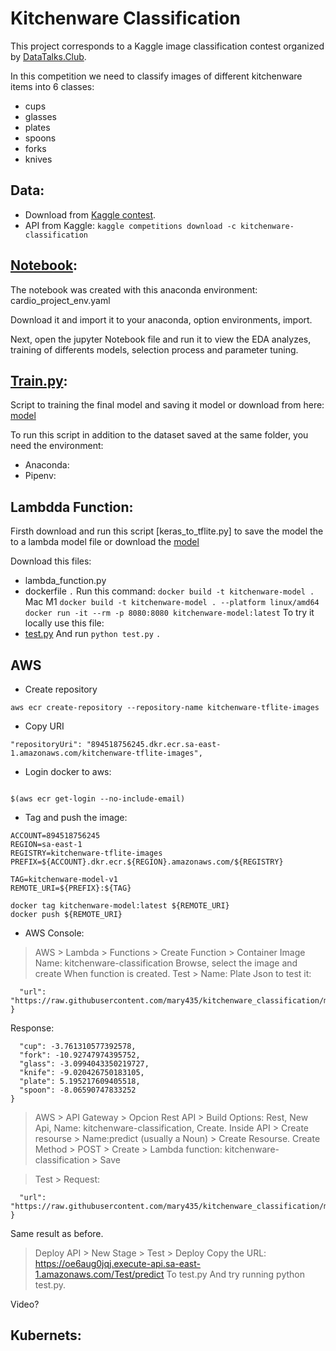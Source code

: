 # Kitchenware Classification

This project corresponds to a Kaggle image classification contest organized by [DataTalks.Club](https://www.kaggle.com/competitions/kitchenware-classification/overview).

In this competition we need to classify images of different kitchenware items into 6 classes:

* cups
* glasses
* plates
* spoons
* forks
* knives

## Data: 
 * Download from [Kaggle contest](https://www.kaggle.com/competitions/kitchenware-classification/data).
 * API from Kaggle:  ```kaggle competitions download -c kitchenware-classification```
 
## [Notebook](notebook.):
The notebook was created with this anaconda environment: cardio_project_env.yaml

Download it and import it to your anaconda, option environments, import.

Next, open the jupyter Notebook file and run it to view the EDA analyzes, training of differents models, selection process and parameter tuning.

## [Train.py](train.py):

Script to training the final model and saving it model or download from here: [model](kitchenware-model.h5)

To run this script in addition to the dataset saved at the same folder, you need the environment:
* Anaconda:
* Pipenv:

## Lambdda Function:
Firsth download and run this script [keras_to_tflite.py] to save the model the to a lambda model file or download the [model](kitchenware-model.tflite)

Download this files:
* lambda_function.py
* dockerfile
```.```
Run this command: ```docker build -t kitchenware-model .```
Mac M1 ```docker build -t kitchenware-model . --platform linux/amd64```
```docker run -it --rm -p 8080:8080 kitchenware-model:latest```
To try it locally use this file: 
* [test.py](test.py) And run ```python test.py```
```.```

## AWS 
* Create repository
```pip install awscli
aws ecr create-repository --repository-name kitchenware-tflite-images
```
* Copy URI

```"repositoryUri": "894518756245.dkr.ecr.sa-east-1.amazonaws.com/kitchenware-tflite-images",```

* Login docker to aws:
```aws ecr get-login --no-include-email | sed 's/[0-9a-zA-Z=]\{20,\}PASSWORD/g'

$(aws ecr get-login --no-include-email)
```
* Tag and push the image:
```
ACCOUNT=894518756245
REGION=sa-east-1
REGISTRY=kitchenware-tflite-images
PREFIX=${ACCOUNT}.dkr.ecr.${REGION}.amazonaws.com/${REGISTRY}

TAG=kitchenware-model-v1
REMOTE_URI=${PREFIX}:${TAG}

docker tag kitchenware-model:latest ${REMOTE_URI}
docker push ${REMOTE_URI}

```
* AWS Console:
> AWS > Lambda > Functions > Create Function > Container Image
Name: kitchenware-classification
Browse, select the image and create
> When function is created.
Test > Name: Plate 
Json to test it:
```{
  "url": "https://raw.githubusercontent.com/mary435/kitchenware_classification/main/images/6172.jpg"
}
```
Response: 
```{
  "cup": -3.761310577392578,
  "fork": -10.92747974395752,
  "glass": -3.0994043350219727,
  "knife": -9.020426750183105,
  "plate": 5.195217609405518,
  "spoon": -8.06590747833252
}
```
> AWS > API Gateway > Opcion Rest API > Build
> Options: Rest, New Api, Name: kitchenware-classification, Create.
> Inside API > Create resourse > Name:predict (usually a Noun) > Create Resourse.
> Create Method > POST > Create > Lambda function: kitchenware-classification > Save

>Test > Request:
```{
  "url": "https://raw.githubusercontent.com/mary435/kitchenware_classification/main/images/6172.jpg"
}
```
Same result as before.

>Deploy API > New Stage > Test > Deploy
>Copy the URL: https://oe6aug0jqj.execute-api.sa-east-1.amazonaws.com/Test/predict
To test.py
And try running python test.py.

Video?

## Kubernets:






